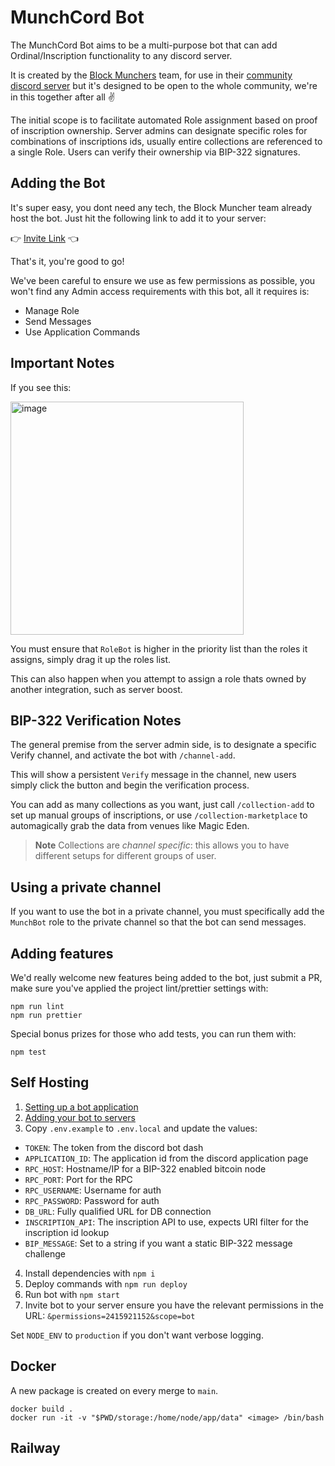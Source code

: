 # MunchCord Bot

The MunchCord Bot aims to be a multi-purpose bot that can add Ordinal/Inscription functionality to any discord server.

It is created by the [Block Munchers](https://blockmunchers.com/links) team, for use in their [community discord server](https://discord.gg/munchers) but it's designed to be open to the whole community, we're in this together after all ✌️

The initial scope is to facilitate automated Role assignment based on proof of inscription ownership. Server admins can designate specific roles for combinations of inscriptions ids, usually entire collections are referenced to a single Role. Users can verify their ownership via BIP-322 signatures.

## Adding the Bot

It's super easy, you dont need any tech, the Block Muncher team already host the bot. Just hit the following link to add it to your server:

👉 [Invite Link](https://munchbot.blockmunchers.com) 👈

That's it, you're good to go!

We've been careful to ensure we use as few permissions as possible, you won't find any Admin access requirements with this bot, all it requires is:

- Manage Role
- Send Messages
- Use Application Commands

## Important Notes

If you see this:

<img width="373" alt="image" src="https://user-images.githubusercontent.com/127023971/228488566-f8f0c53f-67a9-4934-bf82-c1842921ddcd.png">

You must ensure that `RoleBot` is higher in the priority list than the roles it assigns, simply drag it up the roles list.

This can also happen when you attempt to assign a role thats owned by another integration, such as server boost.

## BIP-322 Verification Notes

The general premise from the server admin side, is to designate a specific Verify channel, and activate the bot with `/channel-add`.

This will show a persistent `Verify` message in the channel, new users simply click the button and begin the verification process.

You can add as many collections as you want, just call `/collection-add` to set up manual groups of inscriptions, or use `/collection-marketplace` to automagically grab the data from venues like Magic Eden.

> **Note**
> Collections are _channel specific_: this allows you to have different setups for different groups of user.

## Using a private channel

If you want to use the bot in a private channel, you must specifically add the `MunchBot` role to the private channel so that the bot can send messages.

## Adding features

We'd really welcome new features being added to the bot, just submit a PR, make sure you've applied the project lint/prettier settings with:

```
npm run lint
npm run prettier
```

Special bonus prizes for those who add tests, you can run them with:

```
npm test
```

## Self Hosting

1. [Setting up a bot application](https://discordjs.guide/preparations/setting-up-a-bot-application.html)
2. [Adding your bot to servers](https://discordjs.guide/preparations/adding-your-bot-to-servers.html)
3. Copy `.env.example` to `.env.local` and update the values:

- `TOKEN`: The token from the discord bot dash
- `APPLICATION_ID`: The application id from the discord application page
- `RPC_HOST`: Hostname/IP for a BIP-322 enabled bitcoin node
- `RPC_PORT`: Port for the RPC
- `RPC_USERNAME`: Username for auth
- `RPC_PASSWORD`: Password for auth
- `DB_URL`: Fully qualified URL for DB connection
- `INSCRIPTION_API`: The inscription API to use, expects URI filter for the inscription id lookup
- `BIP_MESSAGE`: Set to a string if you want a static BIP-322 message challenge

4.  Install dependencies with `npm i`
5.  Deploy commands with `npm run deploy`
6.  Run bot with `npm start`
7.  Invite bot to your server ensure you have the relevant permissions in the URL: `&permissions=2415921152&scope=bot`

Set `NODE_ENV` to `production` if you don't want verbose logging.

## Docker

A new package is created on every merge to `main`.

```
docker build .
docker run -it -v "$PWD/storage:/home/node/app/data" <image> /bin/bash
```

## Railway
